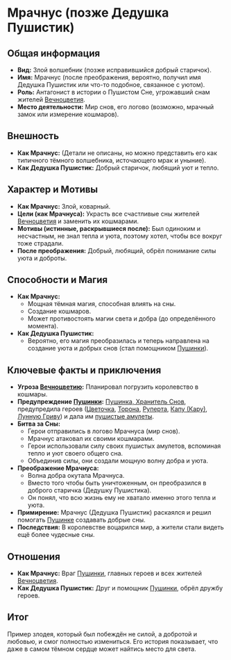 # Мрачнус (позже Дедушка Пушистик)

## Общая информация

- **Вид:** Злой волшебник (позже исправившийся добрый старичок).
- **Имя:** Мрачнус (после преображения, вероятно, получил имя Дедушка Пушистик или что-то подобное, связанное с уютом).
- **Роль:** Антагонист в истории о Пушистом Сне, угрожавший снам жителей [Вечноцветия](../../places/vechnotsvetie_korolevstvo.md).
- **Место деятельности:** Мир снов, его логово (возможно, мрачный замок или измерение кошмаров).

## Внешность

- **Как Мрачнус:** (Детали не описаны, но можно представить его как типичного тёмного волшебника, источающего мрак и уныние).
- **Как Дедушка Пушистик:** Добрый старичок, любящий уют и тепло.

## Характер и Мотивы

- **Как Мрачнус:** Злой, коварный.
- **Цели (как Мрачнуса):** Украсть все счастливые сны жителей [Вечноцветия](../../places/vechnotsvetie_korolevstvo.md) и заменить их кошмарами.
- **Мотивы (истинные, раскрывшиеся после):** Был одиноким и несчастным, не знал тепла и уюта, поэтому хотел, чтобы все вокруг тоже страдали.
- **После преображения:** Добрый, любящий, обрёл понимание силы уюта и доброты.

## Способности и Магия

- **Как Мрачнус:**
  - Мощная тёмная магия, способная влиять на сны.
  - Создание кошмаров.
  - Может противостоять магии света и добра (до определённого момента).
- **Как Дедушка Пушистик:**
  - Вероятно, его магия преобразилась и теперь направлена на создание уюта и добрых снов (стал помощником [Пушинки](../friends_allies/pushinka_hranitel_snov.md)).

## Ключевые факты и приключения

- **Угроза [Вечноцветию](../../places/vechnotsvetie_korolevstvo.md):** Планировал погрузить королевство в кошмары.
- **Предупреждение [Пушинки](../friends_allies/pushinka_hranitel_snov.md):** [Пушинка, Хранитель Снов](../friends_allies/pushinka_hranitel_snov.md), предупредила героев ([Цветочка](../main_heroes/cvetochek.md), [Торона](../main_heroes/toron.md), [Руперта](../main_heroes/rupert.md), [Капу (Кару)](../friends_allies/mudraya_kapa_kapibara.md), [Лунную Гриву](../friends_allies/lunnaya_griva_edinorog.md)) и дала им [пушистые амулеты](../../artifacts_and_magic/notable_artifacts.md#пушистые-амулеты-от-пушинки).
- **Битва за Сны:**
  - Герои отправились в логово Мрачнуса (мир снов).
  - Мрачнус атаковал их своими кошмарами.
  - Герои использовали силу своих пушистых амулетов, вспоминая тепло и уют своего общего сна.
  - Объединив силы, они создали мощную волну добра и уюта.
- **Преображение Мрачнуса:**
  - Волна добра окутала Мрачнуса.
  - Вместо того чтобы быть уничтоженным, он преобразился в доброго старичка (Дедушку Пушистика).
  - Он понял, что всю жизнь ему не хватало именно этого тепла и уюта.
- **Примирение:** Мрачнус (Дедушка Пушистик) раскаялся и решил помогать [Пушинке](../friends_allies/pushinka_hranitel_snov.md) создавать добрые сны.
- **Последствия:** В королевстве воцарился мир, а жители стали видеть ещё более чудесные сны.

## Отношения

- **Как Мрачнус:** Враг [Пушинки](../friends_allies/pushinka_hranitel_snov.md), главных героев и всех жителей [Вечноцветия](../../places/vechnotsvetie_korolevstvo.md).
- **Как Дедушка Пушистик:** Друг и помощник [Пушинки](../friends_allies/pushinka_hranitel_snov.md), обрёл дружбу героев.

## Итог

Пример злодея, который был побеждён не силой, а добротой и любовью, и смог полностью измениться. Его история показывает, что даже в самом тёмном сердце может найтись место для света.
